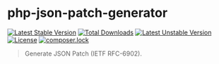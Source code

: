 # php-json-patch-generator

[![Latest Stable Version](https://poser.pugx.org/ridvanaltun/json-patch-generator/v/stable)](https://packagist.org/packages/ridvanaltun/json-patch-generator)
[![Total Downloads](https://poser.pugx.org/ridvanaltun/json-patch-generator/downloads)](https://packagist.org/packages/ridvanaltun/json-patch-generator)
[![Latest Unstable Version](https://poser.pugx.org/ridvanaltun/json-patch-generator/v/unstable)](https://packagist.org/packages/ridvanaltun/json-patch-generator)
[![License](https://poser.pugx.org/ridvanaltun/json-patch-generator/license)](https://packagist.org/packages/ridvanaltun/json-patch-generator)
[![composer.lock](https://poser.pugx.org/ridvanaltun/json-patch-generator/composerlock)](https://packagist.org/packages/ridvanaltun/json-patch-generator)

> Generate JSON Patch (IETF RFC-6902).
